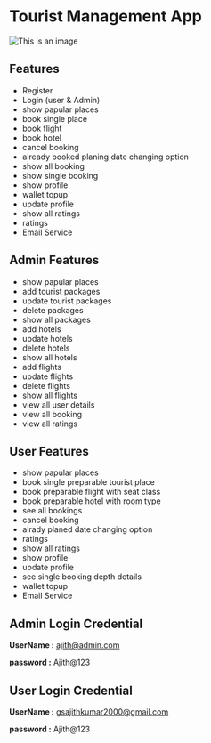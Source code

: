 # Tourist Management App


![This is an image](https://www.zauca.com/wp-content/uploads/Untitled-2.jpg)

## Features

* Register
* Login (user & Admin)
* show papular places
* book single place
* book flight
* book hotel
* cancel booking
* already booked planing date changing option
* show all booking
* show single booking
* show profile
* wallet topup
* update profile
* show all ratings
* ratings
* Email Service

## Admin Features

* show papular places
* add tourist packages
* update tourist packages
* delete packages
* show all packages
* add hotels
* update hotels
* delete hotels
* show all hotels
* add flights
* update flights
* delete flights
* show all flights
* view all user details
* view all booking
* view all ratings

## User Features

* show papular places
* book single preparable tourist place
* book preparable flight with seat class
* book preparable hotel with room type
* see all bookings
* cancel booking
* alrady planed date changing option
* ratings
* show all ratings
* show profile
* update profile
* see single booking depth details
* wallet topup
* Email Service

## Admin Login Credential
**UserName :** ajith@admin.com

**password :** Ajith@123

## User Login Credential
**UserName :** gsajithkumar2000@gmail.com

**password :** Ajith@123
